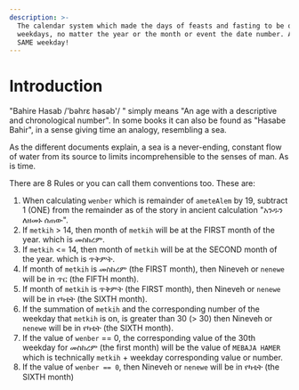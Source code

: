 ```yaml
---
description: >-
  The calendar system which made the days of feasts and fasting to be on same
  weekdays, no matter the year or the month or event the date number. Always,
  SAME weekday!
---
```


# Introduction

"Bahire Hasab /'bəhrɛ həsəb'/ " simply means "An age with a descriptive and chronological number". In some books it can also be found as "Hasabe Bahir", in a sense giving time an analogy, resembling a sea.

As the different documents explain, a sea is a never-ending, constant flow of water from its source to limits incomprehensible to the senses of man. As is time.

There are 8 Rules or you can call them conventions too. These are:

1. When calculating `wenber` which is remainder of `ameteAlem` by 19, subtract 1 \(ONE\) from the remainder as of the story in ancient calculation "አንዱን ለዘመኑ ሰጠው".
2. If `metkih` &gt; 14, then month of `metkih` will be at the FIRST month of the year. which is መስከረም.
3. If `metkih` &lt;= 14, then month of `metkih` will be at the SECOND month of the year. which is ጥቅምት.
4. If month of `metkih` is መስከረም \(the FIRST month\), then Nineveh or `nenewe` will be in ጥር \(the FIFTH month\).
5. If month of `metkih` is ጥቅምት \(the FIRST month\), then Nineveh or `nenewe` will be in የካቲት \(the SIXTH month\).
6. If the summation of `metkih` and the corresponding number of the weekday that `metkih` is on, is greater than 30 \(&gt; 30\) then Nineveh or `nenewe` will be in የካቲት \(the SIXTH month\).
7. If the value of `wenber` == 0, the corresponding value of the 30th weekday for መስከረም \(the first month\) will be the value of `MEBAJA HAMER` which is technically `metkih` + weekday corresponding value or number.
8. If the value of `wenber == 0`, then Nineveh or `nenewe` will be in የካቲት \(the SIXTH month\)


